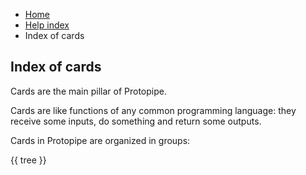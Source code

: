 <ul class="breadcrumb">
    <li><a href="">Home</a></li>
    <li><a href="help">Help index</a></li>
    <li>Index of cards</li>
</ul>

## Index of cards

Cards are the main pillar of Protopipe.

Cards are like functions of any common programming language: they receive some inputs, do something and return some outputs.

Cards in Protopipe are organized in groups:

{{ tree }}
